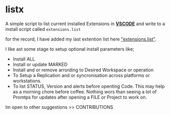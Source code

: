 # listx

A simple script to list current installed Extensions in **[VSCODE](https://code.visualstudio.com/)** and write to a install script called ```extensions.list```

for the record, I have added my last extention list here ["extensions.list"](./scripts/code/extensions.list).

I like ast some stage to setup optional install parameters like;
- Install ALL
- Install or update MARKED
- Install and or remove arrording to Desired Workspace or operation
- To Setup a Replication and or syncronisation across platforms or workstations.
- To list STATUS, Version and alerts before openting Code. This may help as a morning chore before coffee.  Nothing wors than seeing a lot of Promtps for updates after opening a FILE or Project to work on.

Im open to other suggestions >> CONTRIBUTIONS

